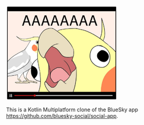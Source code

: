 <img alt="icon.jpg" src="icon_web.png" width="300"/>

This is a Kotlin Multiplatform clone of the BlueSky app https://github.com/bluesky-social/social-app.